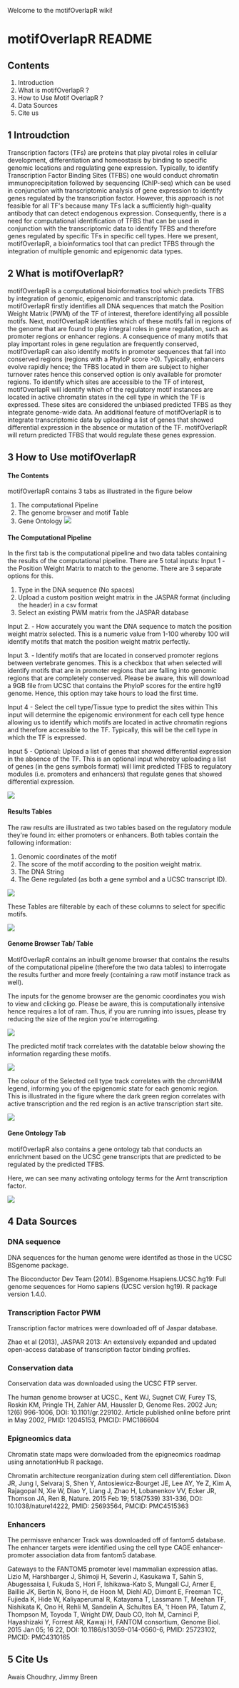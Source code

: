 
Welcome to the motifOverlapR wiki!
# motifOverlapR README 

## Contents
1. Introduction
2. What is motifOverlapR ?
3. How to Use Motif OverlapR ?
4. Data Sources
5. Cite us


## 1 Introudction
Transcription factors (TFs) are proteins that play pivotal roles in cellular development, differentiation and homeostasis by binding to specific genomic locations and regulating gene expression. Typically, to identify Transcription Factor Binding Sites (TFBS) one would conduct chromatin immunoprecipitation followed by sequencing (ChIP-seq) which can be used in conjunction with transcriptomic analysis of gene expression to identify genes regulated by the transcription factor. However, this approach is not feasible for all TF's because many TFs lack a sufficiently high-quality antibody that can detect endogenous expression. Consequently, there is a need for computational identification of TFBS that can be used in conjunction with the transcriptomic data to identify TFBS and therefore genes regulated by specific TFs in specific cell types. Here we present, motifOverlapR, a bioinformatics tool that can predict TFBS through the integration of multiple genomic and epigenomic data types.


## 2 What is motifOverlapR?
motifOverlapR is a computational bioinformatics tool which predicts TFBS by integration of genomic, epigenomic and transcriptomic data. motifOverlapR firstly identifies all DNA sequences that match the Position Weight Matrix (PWM) of the TF of interest, therefore identifying all possible motifs. Next, motifOverlapR identifies which of these motifs fall in regions of the genome that are found to play integral roles in gene regulation, such as promoter regions or enhancer regions. A consequence of many motifs that play important roles in gene regulation are frequently conserved, motifOverlapR can also identify motifs in promoter sequences that fall into conserved regions (regions with a PhyloP score >0). Typically, enhancers evolve rapidly hence; the TFBS located in them are subject to higher turnover rates hence this conserved option is only available for promoter regions. To identify which sites are accessible to the TF of interest, motifOverlapR will identify which of the regulatory motif instances are located in active chromatin states in the cell type in which the TF is expressed. These sites are considered the unbiased predicted TFBS as they integrate genome-wide data. An additional feature of motifOverlapR is to integrate transcriptomic data by uploading a list of genes that showed differential expression in the absence or mutation of the TF. motifOverlapR will return predicted TFBS that would regulate these genes expression.

## 3 How to Use motifOverlapR

#### The Contents
motifOverlapR contains 3 tabs as illustrated in the figure below
1. The computational Pipeline
2. The genome browser and motif Table
3. Gene Ontology
![](https://raw.githubusercontent.com/awaisc/motifOverlapR/master/ImagesForReadMe/motifOverlapRLayout.jpg)

#### The Computational Pipeline
In the first tab is the computational pipeline and two data tables containing the results of the computational pipeline.
There are 5 total inputs:
Input 1 - the Position Weight Matrix to match to the genome. There are 3 separate options for this.
  1.	Type in the DNA sequence (No spaces)
  2.	Upload a custom position weight matrix in the JASPAR format (including the header) in a csv format
  3.	Select an existing PWM matrix from the JASPAR database


Input 2. - How accurately you want the DNA sequence to match the position weight matrix selected. This is a numeric value from 1-100 whereby 100 will identify motifs that match the position weight matrix perfectly.


Input 3. - Identify motifs that are located in conserved promoter regions between vertebrate genomes. This is a checkbox that when selected will identify motifs that are in promoter regions that are falling into genomic regions that are completely conserved.
Please be aware, this will download a 9GB file from UCSC that contains the PhyloP scores for the entire hg19 genome. Hence, this option may take hours to load the first time.


Input 4 - Select the cell type/Tissue type to predict the sites within This input will determine the epigenomic environment for each cell type hence allowing us to identify which motifs are located in active chromatin regions and therefore accessible to the TF. Typically, this will be the cell type in which the TF is expressed.


Input 5 - Optional: Upload a list of genes that showed differential expression in the absence of the TF. This is an optional input whereby uploading a list of genes (in the gens symbols format) will limit predicted TFBS to regulatory modules (i.e. promoters and enhancers) that regulate genes that showed differential expression.
  

![](https://raw.githubusercontent.com/awaisc/motifOverlapR/master/ImagesForReadMe/ComputationalTabResults.jpg)


#### Results Tables

The raw results are illustrated as two tables based on the regulatory module they're found in: either promoters or enhancers.
Both tables contain the following information:

1.	Genomic coordinates of the motif
2.	The score of the motif according to the position weight matrix.
3.	The DNA String
4.	The Gene regulated (as both a gene symbol and a UCSC transcript ID).


![](https://raw.githubusercontent.com/awaisc/motifOverlapR/master/ImagesForReadMe/ComputationalTabResults.jpg)


These Tables are filterable by each of these columns to select for specific motifs. 

![](https://raw.githubusercontent.com/awaisc/motifOverlapR/master/ImagesForReadMe/ComputationalTabResultsFilterAbility.jpg)


#### Genome Browser Tab/ Table

MotifOverlapR contains an inbuilt genome browser that contains the results of the computational pipeline (therefore the two data tables) to interrogate the results further and more freely (containing a raw motif instance track as well).

The inputs for the genome browser are the genomic coordinates you wish to view and clicking go. Please be aware, this is computationally intensive hence requires a lot of ram. Thus, if you are running into issues, please try reducing the size of the region you're interrogating.

![](https://raw.githubusercontent.com/awaisc/motifOverlapR/master/ImagesForReadMe/GenomeBrowserTabInputs.jpg)

The predicted motif track correlates with the datatable below showing the information regarding these motifs.

![](https://raw.githubusercontent.com/awaisc/motifOverlapR/master/ImagesForReadMe/GenomeBrowserTabPredictedSitesTable.jpg)

The colour of the Selected cell type track correlates with the chromHMM legend, informing you of the epigenomic state for each genomic region. This is illustrated in the figure where the dark green region correlates with active transcription and the red region is an active transcription start site.  

![](https://raw.githubusercontent.com/awaisc/motifOverlapR/master/ImagesForReadMe/GenomeBrowserTabChromHMMLegend.jpg)


#### Gene Ontology Tab

motifOverlapR also contains a gene ontology tab that conducts an enrichment based on the UCSC gene transcripts that are predicted to be regulated by the predicted TFBS.

Here, we can see many activating ontology terms for the Arnt transcription factor.

![](https://raw.githubusercontent.com/awaisc/motifOverlapR/master/ImagesForReadMe/GeneOntologyTabResults.jpg)



## 4 Data Sources

### DNA sequence

DNA sequences for the human genome were identifed as those in the UCSC BSgenome package. 

  The Bioconductor Dev Team (2014). BSgenome.Hsapiens.UCSC.hg19: Full genome sequences for Homo sapiens (UCSC version hg19). R package version 1.4.0.
 
### Transcription Factor PWM
Transcription factor matrices were downloaded off of Jaspar database. 

Zhao et al (2013), JASPAR 2013: An extensively expanded and updated open-access database of transcription factor binding profiles. 


 
### Conservation data
Conservation data was downloaded using the UCSC FTP server.

 The human genome browser at UCSC., Kent WJ, Sugnet CW, Furey TS, Roskin KM, Pringle TH, Zahler AM, Haussler D, Genome Res. 2002 Jun; 12(6) 996-1006, DOI: 10.1101/gr.229102. Article published online before print in May 2002, PMID: 12045153, PMCID: PMC186604
 
### Epigneomics data 
Chromatin state maps were donwloaded from the epigneomics roadmap using annotationHub R package.

 Chromatin architecture reorganization during stem cell differentiation.
Dixon JR, Jung I, Selvaraj S, Shen Y, Antosiewicz-Bourget JE, Lee AY, Ye Z, Kim A, Rajagopal N, Xie W, Diao Y, Liang J, Zhao H, Lobanenkov VV, Ecker JR, Thomson JA, Ren B, Nature. 2015 Feb 19; 518(7539) 331-336, DOI: 10.1038/nature14222, PMID: 25693564, PMCID: PMC4515363
 
### Enhancers

The permissve enhancer Track was downloaded off of fantom5 database. The enhancer targets were identified using the cell type CAGE enhancer-promoter association data from fantom5 database. 


Gateways to the FANTOM5 promoter level mammalian expression atlas.
Lizio M, Harshbarger J, Shimoji H, Severin J, Kasukawa T, Sahin S, Abugessaisa I, Fukuda S, Hori F, Ishikawa-Kato S, Mungall CJ, Arner E, Baillie JK, Bertin N, Bono H, de Hoon M, Diehl AD, Dimont E, Freeman TC, Fujieda K, Hide W, Kaliyaperumal R, Katayama T, Lassmann T, Meehan TF, Nishikata K, Ono H, Rehli M, Sandelin A, Schultes EA, 't Hoen PA, Tatum Z, Thompson M, Toyoda T, Wright DW, Daub CO, Itoh M, Carninci P, Hayashizaki Y, Forrest AR, Kawaji H, FANTOM consortium, Genome Biol. 2015 Jan 05; 16 22, DOI: 10.1186/s13059-014-0560-6, PMID: 25723102, PMCID: PMC4310165
 
 


## 5 Cite Us

Awais Choudhry, Jimmy Breen
